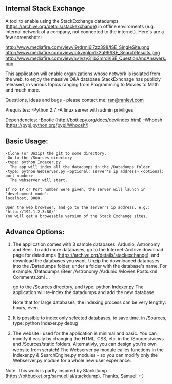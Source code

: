 
Internal Stack Exchange
-----------------------
A tool to enable using the StackExchange datadumps (https://archive.org/details/stackexchange)
in offline enviroments (e.g. internal network of a company, not connected to the 
internet).
Here's are a few screenshots:

http://www.mediafire.com/view/l9rdrmi6i7zz398/ISE_SingleSite.png
http://www.mediafire.com/view/io5veplpn1k2q99/ISE_SearchResults.png
http://www.mediafire.com/view/nv1vzy31ib3mrdi/ISE_QuestionAndAnswers.png

This application will enable organizations whose network is isolated from the web, to enjoy
the massive Q&A database StackExhcnage has publicly released, in various topics ranging from
Programming to Movies to Math and much more.

Questions, ideas and bugs - please contact me: ran@ranlevi.com

Prequisites:
  -Python 2.7 
  -A linux server with admin priviliges

  Dependencies:
  -Bootle (http://bottlepy.org/docs/dev/index.html)
  -Whoosh (https://pypi.python.org/pypi/Whoosh/)

  Basic Usage:
  -----------
    -Clone (or Unzip) the git to some directory.
    -Go to the /Sources directory
    -type: python Indexer.py
      The app will index all the datadumps in the /Datadumps folder.
    -type: python Webserver.py <optional: server's ip address> <optional: port number>
      The webserver will start.

    If no IP or Port number were given, the server will launch in 'development mode':
    localhost, 8080.

    Open the web browswer, and go to the server's ip address. e.g.:
    "http://192.1.2.3:80/"
    You will get a browesable version of the Stack Exchange sites. 
    
  Advance Options:
  ----------------
  1. The application comes with 3 sample databases: Ardunio, Astronomy and Beer. To add
     more databases, go to the Internet-Archive download page for datadumps 
     (https://archive.org/details/stackexchange), and download the databases you want. 
     Unzip the downloaded databases into the /Datadumps folder, under a folder with the database's name.
     For example:
     /Datadumps
      /Beer
      /Astronomy
      /Ardunio
      /Movies
        Posts.xml
        Comments.xml
        ...
        
      go to the /Sources directory, and type: python Indexer.py
      The application will re-index the datadumps and add the new database.
      
      Note that for large databases, the indexing process can be very lengthy: hours, even.
      
  2. It is possible to index only selected databases, to save time. in /Sources, type: python Indexer.py debug
  
  3. The website I used for the application is minimal and basic. You can modify it easily by 
     changing the HTML, CSS, etc. in the /Sources/views and /Sources/static folders.
     Alternativly, you can design you're own website from scratch! The Webserver.py module calles functions
     in the Indexer.py & SearchEngine.py modules - so you can modify only the Webserver.py module for a whole
     new user experiance.
  
Note: 
This work is partly inspired by Stackdump (https://bitbucket.org/samuel.lai/stackdump). Thanks, Samuel! :-)

